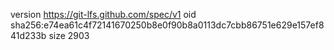 version https://git-lfs.github.com/spec/v1
oid sha256:e74ea61c4f72141670250b8e0f90b8a0113dc7cbb86751e629e157ef841d233b
size 2903
